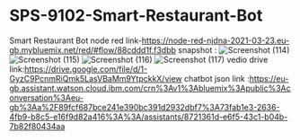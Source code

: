 # SPS-9102-Smart-Restaurant-Bot
Smart Restaurant Bot
node red link-https://node-red-njdna-2021-03-23.eu-gb.mybluemix.net/red/#flow/88cddd1f.f3dbb
snapshot : ![Screenshot (114)](https://user-images.githubusercontent.com/81285351/112272332-12077000-8ca2-11eb-9ed1-996e5ad37ec6.png)
![Screenshot (115)](https://user-images.githubusercontent.com/81285351/112272352-17fd5100-8ca2-11eb-9c1f-acf0e151f721.png)
![Screenshot (116)](https://user-images.githubusercontent.com/81285351/112272370-1fbcf580-8ca2-11eb-9444-f1b120aeb860.png)
![Screenshot (117)](https://user-images.githubusercontent.com/81285351/112272403-28153080-8ca2-11eb-86ae-927c0f624f25.png)
vedio drive link:https://drive.google.com/file/d/1-GyzC9PcnmRiQmk5LasVBaMm9YtpckkX/view
chatbot json link :https://eu-gb.assistant.watson.cloud.ibm.com/crn%3Av1%3Abluemix%3Apublic%3Aconversation%3Aeu-gb%3Aa%2F89fcf687bce241e390bc391d2932dbf7%3A73fab1e3-2636-4fb9-b8c5-e16f9d82a416%3A%3A/assistants/8721361d-e6f5-43c1-b04b-7b82f80434aa

